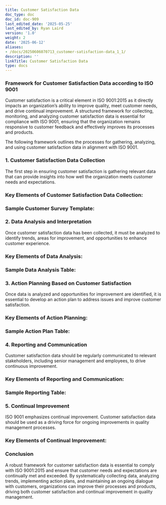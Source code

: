 ```yaml
---
title: Customer Satisfaction Data
doc_type: doc
doc_id: doc-909
last_edited_date: '2025-05-25'
last_edited_by: Ryan Laird
version: '1.0'
weight: 2
date: '2025-06-12'
aliases:
- /docs/20250606070713_customer-satisfaction-data_1_1/
description: ''
linkTitle: Customer Satisfaction Data
type: docs
---
```


### Framework for Customer Satisfaction Data according to ISO 9001

Customer satisfaction is a critical element in ISO 9001:2015 as it directly impacts an organization’s ability to improve quality, meet customer needs, and drive continual improvement. A structured framework for collecting, monitoring, and analyzing customer satisfaction data is essential for compliance with ISO 9001, ensuring that the organization remains responsive to customer feedback and effectively improves its processes and products.

The following framework outlines the processes for gathering, analyzing, and using customer satisfaction data in alignment with ISO 9001.

<!-- Unsupported block type: divider -->

### 1. Customer Satisfaction Data Collection

The first step in ensuring customer satisfaction is gathering relevant data that can provide insights into how well the organization meets customer needs and expectations.

### Key Elements of Customer Satisfaction Data Collection:

### Sample Customer Survey Template:

<!-- Unsupported block type: divider -->

### 2. Data Analysis and Interpretation

Once customer satisfaction data has been collected, it must be analyzed to identify trends, areas for improvement, and opportunities to enhance customer experience.

### Key Elements of Data Analysis:

### Sample Data Analysis Table:

<!-- Unsupported block type: divider -->

### 3. Action Planning Based on Customer Satisfaction

Once data is analyzed and opportunities for improvement are identified, it is essential to develop an action plan to address issues and improve customer satisfaction.

### Key Elements of Action Planning:

### Sample Action Plan Table:

<!-- Unsupported block type: divider -->

### 4. Reporting and Communication

Customer satisfaction data should be regularly communicated to relevant stakeholders, including senior management and employees, to drive continuous improvement.

### Key Elements of Reporting and Communication:

### Sample Reporting Table:

<!-- Unsupported block type: divider -->

### 5. Continual Improvement

ISO 9001 emphasizes continual improvement. Customer satisfaction data should be used as a driving force for ongoing improvements in quality management processes.

### Key Elements of Continual Improvement:

<!-- Unsupported block type: divider -->

### Conclusion

A robust framework for customer satisfaction data is essential to comply with ISO 9001:2015 and ensure that customer needs and expectations are continually met and exceeded. By systematically collecting data, analyzing trends, implementing action plans, and maintaining an ongoing dialogue with customers, organizations can improve their processes and products, driving both customer satisfaction and continual improvement in quality management.
